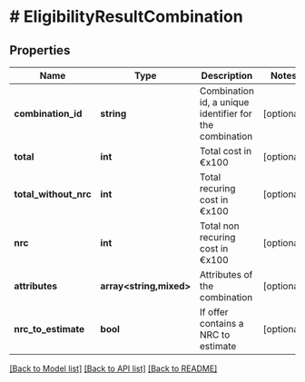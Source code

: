 # # EligibilityResultCombination

## Properties

Name | Type | Description | Notes
------------ | ------------- | ------------- | -------------
**combination_id** | **string** | Combination id, a unique identifier for the combination | [optional]
**total** | **int** | Total cost in €x100 | [optional]
**total_without_nrc** | **int** | Total recuring cost in €x100 | [optional]
**nrc** | **int** | Total non recuring cost in €x100 | [optional]
**attributes** | **array<string,mixed>** | Attributes of the combination | [optional]
**nrc_to_estimate** | **bool** | If offer contains a NRC to estimate | [optional]

[[Back to Model list]](../../README.md#models) [[Back to API list]](../../README.md#endpoints) [[Back to README]](../../README.md)
